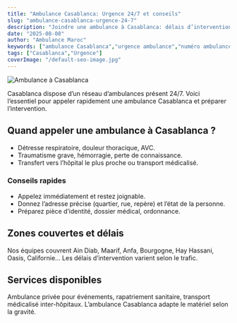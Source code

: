 ```yaml
---
title: "Ambulance Casablanca: Urgence 24/7 et conseils"
slug: "ambulance-casablanca-urgence-24-7"
description: "Joindre une ambulance à Casablanca: délais d’intervention, conseils, numéros utiles, quartiers couverts."
date: "2025-08-08"
author: "Ambulance Maroc"
keywords: ["ambulance Casablanca","urgence ambulance","numéro ambulance Casablanca"]
tags: ["Casablanca","Urgence"]
coverImage: "/default-seo-image.jpg"
---
```


![Ambulance à Casablanca](/default-seo-image.jpg)

Casablanca dispose d’un réseau d’ambulances présent 24/7. Voici l’essentiel pour appeler rapidement une ambulance Casablanca et préparer l’intervention.

## Quand appeler une ambulance à Casablanca ?

- Détresse respiratoire, douleur thoracique, AVC.
- Traumatisme grave, hémorragie, perte de connaissance.
- Transfert vers l’hôpital le plus proche ou transport médicalisé.

### Conseils rapides

- Appelez immédiatement et restez joignable.
- Donnez l’adresse précise (quartier, rue, repère) et l’état de la personne.
- Préparez pièce d’identité, dossier médical, ordonnance.

## Zones couvertes et délais

Nos équipes couvrent Ain Diab, Maarif, Anfa, Bourgogne, Hay Hassani, Oasis, Californie… Les délais d’intervention varient selon le trafic.

## Services disponibles

Ambulance privée pour événements, rapatriement sanitaire, transport médicalisé inter-hôpitaux. L’ambulance Casablanca adapte le matériel selon la gravité.
